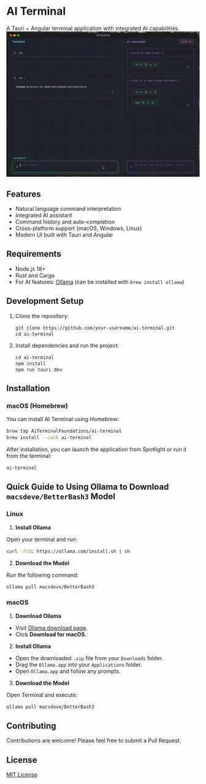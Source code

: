 # AI Terminal

A Tauri + Angular terminal application with integrated AI capabilities.
 ![AI Terminal Demo](demo.gif)
## Features

- Natural language command interpretation
- Integrated AI assistant
- Command history and auto-completion
- Cross-platform support (macOS, Windows, Linux)
- Modern UI built with Tauri and Angular

## Requirements

- Node.js 18+
- Rust and Cargo
- For AI features: [Ollama](https://ollama.ai/) (can be installed with `brew install ollama`)

## Development Setup

1. Clone the repository:
   ```
   git clone https://github.com/your-username/ai-terminal.git
   cd ai-terminal
   ```

2. Install dependencies and run the project:
   ```
   cd ai-terminal
   npm install
   npm run tauri dev
   ```

## Installation

### macOS (Homebrew)

You can install AI Terminal using Homebrew:

```bash
brew tap AiTerminalFoundations/ai-terminal
brew install --cask ai-terminal
```

After installation, you can launch the application from Spotlight or run it from the terminal:

```bash
ai-terminal
```

## Quick Guide to Using Ollama to Download `macsdeve/BetterBash3` Model

### Linux

1. **Install Ollama**

Open your terminal and run:

```bash
curl -fsSL https://ollama.com/install.sh | sh
```

2. **Download the Model**

Run the following command:

```bash
ollama pull macsdeve/BetterBash3
```

### macOS

1. **Download Ollama**

- Visit [Ollama download page](https://ollama.com/download/mac).
- Click **Download for macOS**.

2. **Install Ollama**

- Open the downloaded `.zip` file from your `Downloads` folder.
- Drag the `Ollama.app` into your `Applications` folder.
- Open `Ollama.app` and follow any prompts.

3. **Download the Model**

Open Terminal and execute:

```bash
ollama pull macsdeve/BetterBash3
```

## Contributing

Contributions are welcome! Please feel free to submit a Pull Request.

## License

[MIT License](LICENSE)
